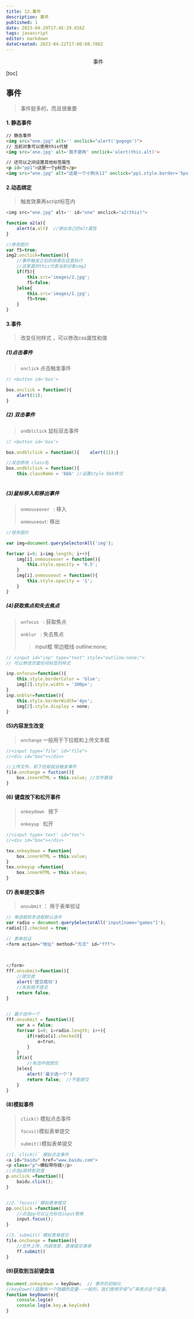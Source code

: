 ```yaml
---
title: 12.事件
description: 事件
published: 1
date: 2023-04-29T17:45:29.016Z
tags: javascript
editor: markdown
dateCreated: 2023-04-22T17:00:08.788Z
---
```


<center>事件</center>

[toc]

## 事件

> 事件挺多的，而且很重要



#### 1. 静态事件

```html
// 静态事件
<img src="one.jpg" alt='' onclick="alert('gogogo')">
// 当前对象可以使用this代替
<img src='one.jpg' alt='我不是狗' onclick='alert(this.alt)'>

// 还可以之间设置其他标签属性
<p id="pp1">这是一个p标签</p>
<img src="one.jpg" alt="这是一个小狗头11" onclick="pp1.style.border='5px solid red';" />
```



#### 2.动态绑定

> 触发效果再script标签内

```js
<img src="one.jpg" alt='' id="one" onclick="a2(this)">

function a2(a){
    alert(a.alt)  //弹出自己的alt属性
}

//修改图片
var f5=true;
img2.onclick=function(){
    //事件触发之后的效果在这里执行
    //这里面的this代表当前对象img2
    if(f5){
        this.src='images/2.jpg';
        f5=false;
    }else{
        this.src='images/1.jpg';
        f5=true;
    }
}
```



#### 3.事件

> 改变任何样式 ，可以修改css属性和值

##### (1)点击事件 

>  `onclick`    点击触发事件 

```js
// <button id='box'>

box.onclick = function(){
    alert(11);
}
```



##### (2) 双击事件

> `ondblclick` 鼠标双击事件

```js
// <button id='box'>

box.ondblclick = function(){    alert(11);}

//双击修改 class名
box.ondblclick = function(){
    this.className = 'bbb' //设置style bbb样式
                                                                                                               
```



##### (3)鼠标移入和移出事件

> `onmouseover ` : 移入
>
> `onmouseout`:   移出

```js
//很多图片

var img=document.querySelectorAll('img');

for(var i=0; i<img.length; i++){
    img[i].onmouseover = function(){
        this.style.opacity = '0.5';
    }
    img[i].onmouseout = function(){
        this.style.opacity = '1';
    }
}
```



##### (4)获取焦点和失去焦点

>`onfocus ` : 获取焦点
>
>`onblur ` :   失去焦点
>
>> input框 带边框线    outline:none;

```js
// <input id="inp" type="text" style="outline:none;">
// 可以修改页面任何标签的样式

inp.onfocus=function(){
    this.style.borderColor = 'blue';
    img[2].style.width = '300px';
}
inp.onblur=function(){
    this.style.borderWidth='4px';
    img[2].style.display = none;
}
```



#### (5)内容发生改变

> `onchange`   一般用于下拉框和上传文本框

```js
//<input type='file' id="file">
//<div id="box"></div>

//上传文件，和下拉框就会触发事件
file.onchange = fuction(){
    box.innerHTML = this.value; //文件路径
}
```



#### (6) 键盘按下和松开事件

> `onkeydown ` 按下
>
> `onkeyup ` 松开

```js
//<input type='text' id="tex">
//<div id="box"></div>

tex.onkeydown = function{
    box.innerHTML = this.value;
}
tex.onkeyup =function{
    box.innerHTML = this.vlaue;
}
```



#### (7) 表单提交事件

> `onsubmit`  ： 用于表单验证

```js
// 单选框和多选框默认选中
var radio = document.querySelectorAll('input[name="games"]');
radio[3].checked = true;

// 表单验证
<form action="地址" method="方式" id="fff">

    
   
</form>
fff.onsubmit=function(){
	//提交就
	alert('提交成功')
	//失败就不提交
	return false;
}
 

// 最少选中一个
fff.onsubmit = function(){
	var a = false;
	for(var i=0; i<radio.length; i++){
        if(radio[i].checked){
            a=trun;
        }
    }
	if(a){
        //有选中就提交
    }eles{
        alert('最少选一个')
        return false;  //不能提交
    }
}
```



#### (8)模拟事件

> `click()` 模拟点击事件
>
> `focus()`模拟表单提交
>
> `submit()`模拟表单提交

```js
//1.`click()` 模拟点击事件
<a id="baidu" href="www.baidu.com">
<p class="p">模拟带你就</p>
//点击p跳转到百度
p.onclick =function(){
    baidu.click(); 
}


//2.`focus()`模拟表单提交
pp.onclick =function(){
    //点击pp可以让光标在input聚焦
    input.focus();
}

//3.`submit()`模拟表单提交
file.onchange = function(){
    //文件上传，内容改变，直接提交表单
    ff.submit()
}

```









 

#### (9)获取到当前键盘值

```js
document.onkeydown = keyDown;  // 事件的初始化
//keyDown()函数有一个隐藏的变量--一般的，我们使用字母“e”来表示这个变量。
function keyDown(e){
    console.log(e)
    console.log(e.key,e.keyCode)
}
```







